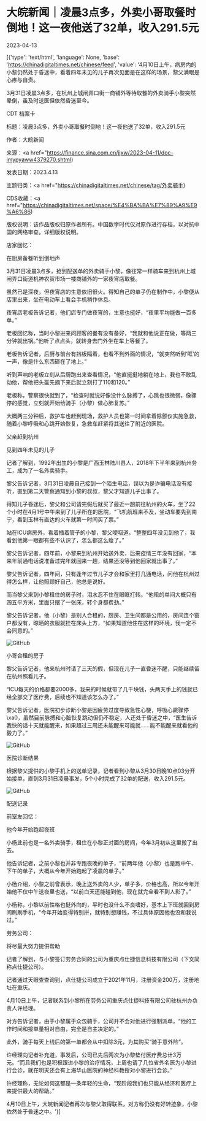 # 大皖新闻｜凌晨3点多，外卖小哥取餐时倒地！这一夜他送了32单，收入291.5元

2023-04-13

[{'type': 'text/html', 'language': None, 'base': 'https://chinadigitaltimes.net/chinese/feed', 'value': '4月10日上午，病房内的小黎仍然处于昏迷中，看着四年未见的儿子再次见面是在这样的场景，黎父满眼是心疼与自责。

3月31日凌晨3点多，在杭州上城闸弄口街一商铺外等待取餐的外卖骑手小黎突然晕倒，虽及时送医但依然昏迷至今。



CDT 档案卡

标题：凌晨3点多，外卖小哥取餐时倒地！这一夜他送了32单，收入291.5元

作者：大皖新闻

来源：<a href="https://finance.sina.com.cn/jjxw/2023-04-11/doc-imypyaww4379270.shtml)

发表日期：2023.4.13

主题归类：<a href="https://chinadigitaltimes.net/chinese/tag/外卖骑手)

CDS收藏：<a href="https://chinadigitaltimes.net/space/%E4%BA%BA%E7%89%A9%E9%A6%86)

版权说明：该作品版权归原作者所有。中国数字时代仅对原作进行存档，以对抗中国的网络审查。详细版权说明。





店家回忆：

在厨房备餐听到倒地声

3月31日凌晨3点多，抢到配送单的外卖骑手小黎，像往常一样骑车来到杭州上城闸弄口街道机神农贸市场一楼商铺外的一家夜宵店取餐。

虽然已是深夜，但夜宵店的生意依旧很火。得知自己的单子仍在制作中，小黎便从店里出来，坐在电动车上看会手机稍作休息。

夜宵店老板告诉记者，他们店专门做夜宵的，生意也挺好，“夜里平均能做一百多单。”

老板回忆称，当时小黎进来问顾客的餐有没有备好，“我就和他说正在做，等两三分钟就出锅。”他听了点点头，就转身去门外坐在车上等餐了。

老板告诉记者，后厨与前台有挡板隔着，也看不到外面的情况，“就突然听到‘哐’的一声，像是什么东西砸在了地上。”

听到声响的老板立刻从后厨跑出来查看情况，“他直挺挺地躺在地上，我也不敢乱动他，帮他把头盔先摘下来后就立刻打了110和120。”

老板称，警察很快就到了，“检查时就说好像没什么脉搏了，心跳也很微弱，像骤停的感觉，立刻就开始给骑手（小黎）做心肺复苏。”

大概两三分钟后，救护车也赶到现场，救护人员也第一时间拿着除颤仪实施急救，随着小黎呼吸和心跳开始恢复，急救车赶紧将其送往了附近的医院。

父亲赶到杭州

见到四年未见的儿子

记者了解到，1992年出生的小黎是广西玉林陆川县人，2018年下半年来到杭州务工，成为了一名外卖骑手。

黎父告诉记者，3月31日凌晨自己接到一个陌生电话，误以为是诈骗电话没有接听，直到第二天警察通知到小黎的叔叔，黎父才知道儿子出事了。

得知儿子昏迷后，黎父和公司请完假后就买了最近一趟前往杭州的火车，坐了22个小时在4月1号中午来到了儿子所在的医院，“飞机航班来不及，坐动车要先到南宁，看到玉林有直达的火车就第一时间买了票。”

站在ICU病房外，看着插着管子的小黎，黎父哽咽道，“整整四年没见到他了，我看到他第一眼都有些不认识了，怎么都这么瘦了。”

黎父告诉记者，四年前，小黎来到杭州开始送外卖，后来疫情三年没有回家，“本来年前通电话说准备过完年就回来一趟，结果还没等到他回家就出事了。”

黎父告诉记者，四年间，只有逢年过节儿子才会和家里打几通电话，问他在杭州过得怎么样，让他照顾好自己，他总是说好。

而当黎父来到小黎租住的房子时，泪水忍不住在眼眶打转。“他租的单间大概只有四五平方米，里面只摆了一张床，转个身都费劲。”

黎父告诉记者，他（小黎）是别人合租的，厨房、卫生间都是公用的，房间连个窗户都没有，晾晒的衣服就挂在床头上方，“如果知道他住在这样的环境，我一定不会同意的。”

![GitHub](https://chinadigitaltimes.net/chinese/files/2023/04/image-1681382322036.png)

小哥合租的房子

黎父告诉记者，他来杭州时请了三天的假，但现在儿子一直昏迷不醒，只能继续留在杭州照看儿子。

“ICU每天的价格都要2000多，我来的时候就带了几千块钱，头两天手上的钱就已经全部交了医疗费，后续也不知道该怎么办了。”

黎父告诉记者，医院初步诊断小黎是因疲劳过度导致急性心梗，呼吸心跳骤停\xa0，虽然目前脉搏和心脏恢复跳动但仍不稳定，人还处于昏迷之中，“医生告诉我快的话十天就能醒来，如果超过三周还未能醒来可能就……能不能醒来就看他的毅力了。”

![GitHub](https://chinadigitaltimes.net/chinese/files/2023/04/image-1681382355585.png)

医院诊断结果

根据黎父提供的小黎手机上的送单记录，记者看到小黎从3月30日晚10点03分开始接单，直到3月31日凌晨事发，5个小时完成了32单的配送，收入291.5元。

![GitHub](https://chinadigitaltimes.net/chinese/files/2023/04/image-1681382400589.png)

配送记录

前室友回忆：

他今年开始跑起夜班

小杨此前也是一名外卖骑手，租住在小黎正对面的房间，今年3月初从这里搬了出去。

他告诉记者，之前小黎也并非专跑夜晚的单子，“前两年他（小黎）也是跑中午、下午的单子，大概从今年开始跑起了凌晨的单子。”

小杨介绍，小黎之前曾表示，晚上送外卖的人少，单子多，价格也高，所以今年开始他不仅中午送夜里也送，“以前白天还能碰到他，现在就完全看不到人影了。”

小杨称，小黎以前性格也挺外向的，平时也没什么不良嗜好，基本上下班就回到房间刷刷手机，“今年开始变得特别拼，就特别想赚钱，不过具体原因他也没和我说过。”

劳务公司：

将尽最大努力提供帮助

记者了解到，与小黎签订劳务合同的公司为重庆点仕捷信息科技有限公司（下文简称点仕捷公司）。

记者通过天眼查查询到，点仕捷公司成立于2021年11月，注册资金200万，注册地址在重庆。

4月10日上午，记者联系到小黎所在劳务公司重庆点仕捷科技有限公司驻杭州办负责人许经理。

对方告诉记者，由于小黎属于众包骑手，公司并不会对他进行强制派单，“他的工作时间和接单量相对自由，完全是自主决定的。”

此外，骑手每天上线后的第一单都会从中扣除3元，为其购买“骑手意外险”。

许经理向记者补充道，事发后，公司已先后两次为小黎垫付医疗费总计3万元。“而且我们也是积极跟进小黎的治疗情况，上周也请了几位省外名医为小黎进行会诊，就在明天还会有上海华山医院的神经科教授对小黎进行会诊。”

许经理称，无论如何这都是一条年轻的生命，“现阶段我们也只能从经济和医疗上来提供最大的帮助。”

4月10日上午，大皖新闻记者再次与黎父取得联系，对方称仍没有好转迹象，小黎依然处于昏迷之中。'}]